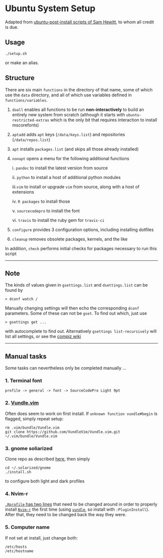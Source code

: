 Ubuntu System Setup
===========================

Adapted from 
[ubuntu-post-install scripts of Sam Hewitt](https://github.com/snwh/ubuntu-post-install), to whom all credit is due.

## Usage

```
./setup.sh
```
or make an alias.

## Structure

There are six main `functions` in the directory of that name, some of which use
the `data` directory, and all of which use variables defined in
`functions/variables`.

1. `doall` enables all functions to be run **non-interactively** to build an
   entirely new system from scratch (although it starts with `ubuntu-restricted-extras`
   which is the only bit that requires interaction to install mscorefonts)

2. `aptadd` adds `apt` keys (`/data/keys.list`) and repositories
   (`/data/repos.list`)

3. `apt` installs `packages.list` (and skips all those already installed)

4. `nonapt` opens a menu for the following additional functions

    i.  `pandoc` to install the latest version from source

    ii. `python` to install a host of additional python modules

    iii.`vim` to install or upgrade `vim` from source, along with a host of extensions

    iv. `R packages` to install those

    v.  `sourcecodepro` to install the font

    vi. `travis` to install the ruby gem for `travis-ci`

5. `configure` provides 3 configuration options, including installing dotfiles

6. `cleanup` removes obsolete packages, kernels, and the like


In addition, `check` performs initial checks for packages necessary to run this
script

------


## Note

The kinds of values given in `gsettings.list` and `dsettings.list` can be found by
```
> dconf watch /
```
Manually changing settings will then echo the corresponding `dconf` parameters.
Some of these can not be `gset`. To find out which, just use
```
> gsettings get ...
```
with autocomplete to find out. Alternatively `gsettings list-recursively` will
list all settings, or see the [compiz
wiki](https://wiki.archlinux.org/index.php/Compiz_configuration)

------

## Manual tasks

Some tasks can nevertheless only be completed manually ... 

### 1. Terminal font

```
profile -> general -> font -> SourceCodePro Light 9pt
```

### 2. [Vundle.vim](https://github.com/VundleVim/Vundle.vim)

Often does seem to work on first install. If `unknown function vundle#begin` is
flagged, simply repeat setup:
```
rm .vim/bundle/Vundle.vim
git clone https://github.com/VundleVim/Vundle.vim.git ~/.vim/bundle/Vundle.vim
```

### 3. gnome soliarized

Clone repo as described [here](https://github.com/gmodarelli/solarize), then
simply
```
cd ~/.solarized/gnome
./install.sh
```
to configure both light and dark profiles

### 4. Nvim-r

[`.Rprofile` has two lines](https://github.com/mpadge/ubuntu-setup/blob/master/dot/.Rprofile#L8-L11)
that need to be changed around in order to properly install
[`Nvim-r`](https://github.com/jalvesaq/Nvim-R) the first time (using
[`vundle`](https://github.com/VundleVim/Vundle.vim), so install with
`:PluginInstall`). After that, they need to be changed back the way they were.

### 5. Computer name

If not set at install, just change both:
```
/etc/hosts
/etc/hostname
```


<!---

If `vim-latex` folding does not work, the folds can be examined with `:echo
&fdo` -- see `:h fdo` for more details.  (`install` may have to be repeated
without `-w`).

New folding environments can be defined by changing
`/usr/share/vim/addons/ftplugin/latex-suite/folding.vim` at around line#126 from

    let g:Tex_FoldedSections = 'part,chapter,section,'
                        \. 'subsection,subsubsection,paragraph'

to include `objective` and `subobjective` for example:

    let g:Tex_FoldedSections = 'part,chapter,section,'
                        \. 'subsection,subsubsection,paragraph,'
                        \. 'objective,subobjective'

-------

Other interesting / useful packages:

```
ardesia
lm-sensors
openlogos font
varishapes font
martin vogel's symbols font
poky font
stylebats font
apache2 # web server needed for routino
libjson-pp-perl # also for routino
tcl-dev # only for the R adehabitat package
tk-dev # ditto - maybe tcl-dev is not actually needed?
routino
pyparsing
```
image processing
```
rawtherapee
rawstudio
darktable
```

--->
